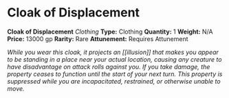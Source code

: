 # Cloak of Displacement

**Cloak of Displacement**
_Clothing_
**Type:** Clothing
**Quantity:** 1
**Weight:** N/A
**Price:** 13000 gp
**Rarity:** Rare
**Attunement:** Requires Attunement

*While you wear this cloak, it projects an [[illusion]] that makes you appear to be standing in a place near your actual location, causing any creature to have disadvantage on attack rolls against you. If you take damage, the property ceases to function until the start of your next turn. This property is suppressed while you are incapacitated, restrained, or otherwise unable to move.*